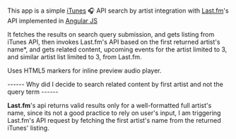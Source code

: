 This app is a simple <a href="http://www.apple.com/itunes/affiliates/resources/documentation/itunes-store-web-service-search-api.html" target="_blank">iTunes</a> :headphones:  API search by artist integration with <a href="http://www.last.fm.com">Last.fm</a>'s API implemented in <a href="http://angularjs.org/" target="_blank">Angular JS</a>

It fetches the results on search query submission, and gets listing from iTunes API, then invokes Last.fm's API based on the first returned artist's name*, and gets related content, upcoming events for the artist limited to 3, and similar artist list limited to 3, from Last.fm.

Uses HTML5 markers for inline preview audio player.

------ Why did I decide to search related content by first artist and not the query term ------

<b>Last.fm</b>'s api returns valid results only for a well-formatted full artist's name, since its not a good practice to rely on user's input, I am triggering Last.fm's API request by fetching the first artist's name from the returned iTunes' listing. 